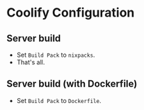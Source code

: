 # Coolify Configuration 

## Server build
- Set `Build Pack` to `nixpacks`.
- That's all.

## Server build (with Dockerfile)
- Set `Build Pack` to `Dockerfile`.